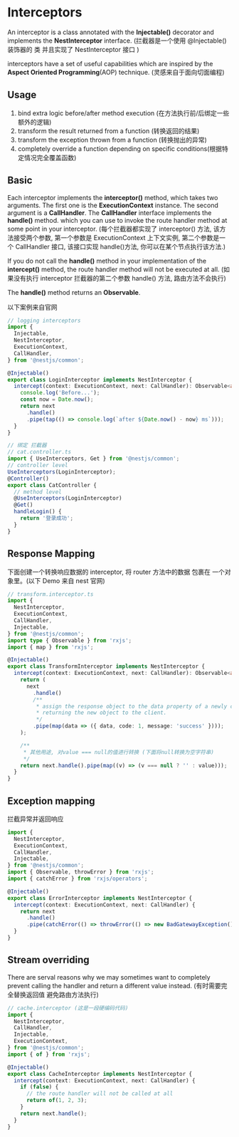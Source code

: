 # Interceptors

An interceptor is a class annotated with the **Injectable()** decorator and implements the **NestInterceptor** interface.
(拦截器是一个使用 @Injectable() 装饰器的 类 并且实现了 NestInterceptor 接口 )

interceptors have a set of useful capabilities which are inspired by the **Aspect Oriented Programming**(AOP)
technique. (灵感来自于面向切面编程)

## Usage

1. bind extra logic before/after method execution (在方法执行前/后绑定一些额外的逻辑)
2. transform the result returned from a function (转换返回的结果)
3. transform the exception thrown from a function (转换抛出的异常)
4. completely override a function depending on specific conditions(根据特定情况完全覆盖函数)

## Basic

Each interceptor implements the **interceptor()** method, which takes two arguments. The first one is the **ExecutionContext** instance.
The second argument is a **CallHandler**. The **CallHandler** interface implements the **handle()** method. which
you can use to invoke the route handler method at some point in your interceptor.
(每个拦截器都实现了 interceptor() 方法, 该方法接受两个参数, 第一个参数是 ExecutionContext 上下文实例, 第二个参数是一个 CallHandler 接口, 该接口实现 handle()方法, 你可以在某个节点执行该方法.)

If you do not call the **handle()** method in your implementation of the **intercept()** method, the route handler
method will not be executed at all.
(如果没有执行 interceptor 拦截器的第二个参数 handle() 方法, 路由方法不会执行)

The **handle()** method returns an **Observable**.

以下案例来自官网

```ts
// logging interceptors
import {
  Injectable,
  NestInterceptor,
  ExecutionContext,
  CallHandler,
} from '@nestjs/common';

@Injectable()
export class LoginInterceptor implements NestInterceptor {
  intercept(context: ExecutionContext, next: CallHandler): Observable<any> {
    console.log('Before...');
    const now = Date.now();
    return next
      .handle()
      .pipe(tap(() => console.log(`after ${Date.now() - now} ms`)));
  }
}

// 绑定 拦截器
// cat.controller.ts
import { UseInterceptors, Get } from '@nestjs/common';
// controller level
UseInterceptors(LoginInterceptor);
@Controller()
export class CatController {
  // method level
  @UseInterceptors(LoginInterceptor)
  @Get()
  handleLogin() {
    return '登录成功';
  }
}
```

## Response Mapping

下面创建一个转换响应数据的 interceptor, 将 router 方法中的数据 包裹在 一个对象里。(以下 Demo 来自 nest 官网)

```ts
// transform.interceptor.ts
import {
  NestInterceptor,
  ExecutionContext,
  CallHandler,
  Injectable,
} from '@nestjs/common';
import type { Observable } from 'rxjs';
import { map } from 'rxjs';

@Injectable()
export class TransformInterceptor implements NestInterceptor {
  intercept(context: ExecutionContext, next: CallHandler): Observable<any> {
    return (
      next
        .handle()
        /**
         * assign the response object to the data property of a newly created object,
         * returning the new object to the client.
         */
        .pipe(map(data => ({ data, code: 1, message: 'success' })));
    );

    /**
     * 其他用途, 对value === null的值进行转换 (下面将null转换为空字符串)
     */
    return next.handle().pipe(map((v) => (v === null ? '' : value)));
  }
}
```

## Exception mapping

拦截异常并返回响应

```ts
import {
  NestInterceptor,
  ExecutionContext,
  CallHandler,
  Injectable,
} from '@nestjs/common';
import { Observable, throwError } from 'rxjs';
import { catchError } from 'rxjs/operators';

@Injectable()
export class ErrorInterceptor implements NestInterceptor {
  intercept(context: ExecutionContext, next: CallHandler) {
    return next
      .handle()
      .pipe(catchError(() => throwError(() => new BadGatewayException())));
  }
}
```

## Stream overriding

There are serval reasons why we may sometimes want to completely prevent calling the handler and
return a different value instead. (有时需要完全替换返回值 避免路由方法执行)

```ts
// cache.interceptor (这是一段硬编码代码)
import {
  NestInterceptor,
  CallHandler,
  Injectable,
  ExecutionContext,
} from '@nestjs/common';
import { of } from 'rxjs';

@Injectable()
export class CacheInterceptor implements NestInterceptor {
  intercept(context: ExecutionContext, next: CallHandler) {
    if (false) {
      // the route handler will not be called at all
      return of(1, 2, 3);
    }
    return next.handle();
  }
}
```

